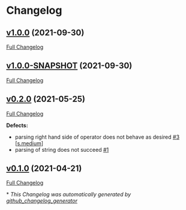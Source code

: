 # Changelog

## [v1.0.0](https://github.com/NASA-PDS/api-search-query-lexer/tree/v1.0.0) (2021-09-30)

[Full Changelog](https://github.com/NASA-PDS/api-search-query-lexer/compare/v1.0.0-SNAPSHOT...v1.0.0)

## [v1.0.0-SNAPSHOT](https://github.com/NASA-PDS/api-search-query-lexer/tree/v1.0.0-SNAPSHOT) (2021-09-30)

[Full Changelog](https://github.com/NASA-PDS/api-search-query-lexer/compare/v0.2.0...v1.0.0-SNAPSHOT)

## [v0.2.0](https://github.com/NASA-PDS/api-search-query-lexer/tree/v0.2.0) (2021-05-25)

[Full Changelog](https://github.com/NASA-PDS/api-search-query-lexer/compare/v0.1.0...v0.2.0)

**Defects:**

- parsing right hand side of operator does not behave as desired [\#3](https://github.com/NASA-PDS/api-search-query-lexer/issues/3) [[s.medium](https://github.com/NASA-PDS/api-search-query-lexer/labels/s.medium)]
- parsing of string does not succeed [\#1](https://github.com/NASA-PDS/api-search-query-lexer/issues/1)

## [v0.1.0](https://github.com/NASA-PDS/api-search-query-lexer/tree/v0.1.0) (2021-04-21)

[Full Changelog](https://github.com/NASA-PDS/api-search-query-lexer/compare/f659ff7db23e43afb48fb1cc482fd8c9f8402eec...v0.1.0)



\* *This Changelog was automatically generated by [github_changelog_generator](https://github.com/github-changelog-generator/github-changelog-generator)*

